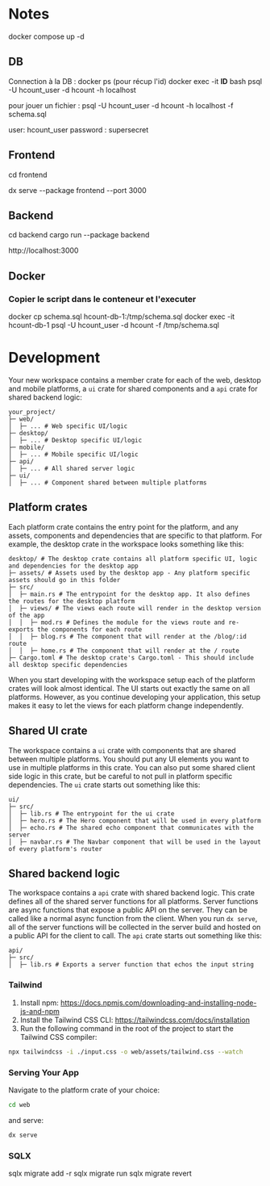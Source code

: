 # Notes

docker compose up -d

## DB

Connection à la DB : 
docker ps (pour récup l'id)
docker exec -it **ID** bash
psql -U hcount_user -d hcount -h localhost

pour jouer un fichier : psql -U hcount_user -d hcount -h localhost -f schema.sql

user: hcount_user
password : supersecret

## Frontend
cd frontend
 <!-- dx build --package frontend --release -->
 <!-- dx serve --package frontend --port 3000 -- -- --proxy "http://localhost:8080/api=>/api" -->
dx serve --package frontend --port 3000

## Backend
cd backend
cargo run --package backend

http://localhost:3000

## Docker
### Copier le script dans le conteneur et l'executer
docker cp schema.sql hcount-db-1:/tmp/schema.sql
docker exec -it hcount-db-1 psql -U hcount_user -d hcount -f /tmp/schema.sql

# Development

Your new workspace contains a member crate for each of the web, desktop and mobile platforms, a `ui` crate for shared components and a `api` crate for shared backend logic:

```
your_project/
├─ web/
│  ├─ ... # Web specific UI/logic
├─ desktop/
│  ├─ ... # Desktop specific UI/logic
├─ mobile/
│  ├─ ... # Mobile specific UI/logic
├─ api/
│  ├─ ... # All shared server logic
├─ ui/
│  ├─ ... # Component shared between multiple platforms
```

## Platform crates

Each platform crate contains the entry point for the platform, and any assets, components and dependencies that are specific to that platform. For example, the desktop crate in the workspace looks something like this:

```
desktop/ # The desktop crate contains all platform specific UI, logic and dependencies for the desktop app
├─ assets/ # Assets used by the desktop app - Any platform specific assets should go in this folder
├─ src/
│  ├─ main.rs # The entrypoint for the desktop app. It also defines the routes for the desktop platform
│  ├─ views/ # The views each route will render in the desktop version of the app
│  │  ├─ mod.rs # Defines the module for the views route and re-exports the components for each route
│  │  ├─ blog.rs # The component that will render at the /blog/:id route
│  │  ├─ home.rs # The component that will render at the / route
├─ Cargo.toml # The desktop crate's Cargo.toml - This should include all desktop specific dependencies
```

When you start developing with the workspace setup each of the platform crates will look almost identical. The UI starts out exactly the same on all platforms. However, as you continue developing your application, this setup makes it easy to let the views for each platform change independently.

## Shared UI crate

The workspace contains a `ui` crate with components that are shared between multiple platforms. You should put any UI elements you want to use in multiple platforms in this crate. You can also put some shared client side logic in this crate, but be careful to not pull in platform specific dependencies. The `ui` crate starts out something like this:

```
ui/
├─ src/
│  ├─ lib.rs # The entrypoint for the ui crate
│  ├─ hero.rs # The Hero component that will be used in every platform
│  ├─ echo.rs # The shared echo component that communicates with the server
│  ├─ navbar.rs # The Navbar component that will be used in the layout of every platform's router
```

## Shared backend logic

The workspace contains a `api` crate with shared backend logic. This crate defines all of the shared server functions for all platforms. Server functions are async functions that expose a public API on the server. They can be called like a normal async function from the client. When you run `dx serve`, all of the server functions will be collected in the server build and hosted on a public API for the client to call. The `api` crate starts out something like this:

```
api/
├─ src/
│  ├─ lib.rs # Exports a server function that echos the input string
```

### Tailwind
1. Install npm: https://docs.npmjs.com/downloading-and-installing-node-js-and-npm
2. Install the Tailwind CSS CLI: https://tailwindcss.com/docs/installation
3. Run the following command in the root of the project to start the Tailwind CSS compiler:

```bash
npx tailwindcss -i ./input.css -o web/assets/tailwind.css --watch
```


### Serving Your App

Navigate to the platform crate of your choice:
```bash
cd web
```

and serve:

```bash
dx serve
```


### SQLX

sqlx migrate add -r <name>
sqlx migrate run
sqlx migrate revert